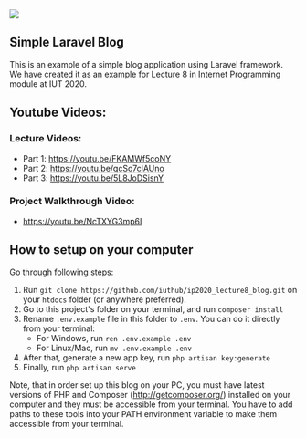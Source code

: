 <img src="https://i.imgur.com/ZQ0vByD.png">

## Simple Laravel Blog

This is an example of a simple blog application using Laravel framework. We have created it as an example for Lecture 8 in Internet Programming module at IUT 2020.

## Youtube Videos:

### Lecture Videos:
- Part 1: https://youtu.be/FKAMWf5coNY
- Part 2: https://youtu.be/qcSo7clAUno
- Part 3: https://youtu.be/5L8JoDSisnY

### Project Walkthrough Video:
- https://youtu.be/NcTXYG3mp6I

## How to setup on your computer

Go through following steps:

1) Run `git clone https://github.com/iuthub/ip2020_lecture8_blog.git` on your `htdocs` folder (or anywhere preferred).
2) Go to this project's folder on your terminal, and run `composer install`
3) Rename `.env.example` file in this folder to `.env`. You can do it directly from your terminal:
	- For Windows, run `ren .env.example .env`
	- For Linux/Mac, run `mv .env.example .env`
4) After that, generate a new app key, run `php artisan key:generate`
5) Finally, run `php artisan serve`

Note, that in order set up this blog on your PC, you must have latest versions of PHP and Composer (http://getcomposer.org/) installed on your computer and they must be accessible from your terminal. You have to add paths to these tools into your PATH environment variable to make them accessible from your terminal.